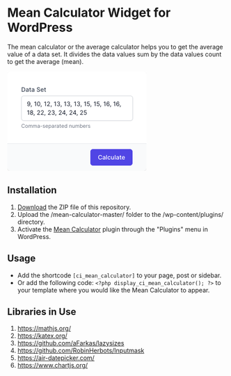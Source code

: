 # Mean Calculator Widget for WordPress

The mean calculator or the average calculator helps you to get the average value of a data set. It divides the data values sum by the data values count to get the average (mean).

![Mean Calculator Input Form](/assets/images/screenshot-1.png "Mean Calculator Input Form")

## Installation

1. [Download](https://github.com/pub-calculator-io/mean-calculator/archive/refs/heads/master.zip) the ZIP file of this repository.
2. Upload the /mean-calculator-master/ folder to the /wp-content/plugins/ directory.
3. Activate the [Mean Calculator](https://www.calculator.io/mean-calculator/ "Mean Calculator Homepage") plugin through the "Plugins" menu in WordPress.

## Usage
* Add the shortcode `[ci_mean_calculator]` to your page, post or sidebar.
* Or add the following code: `<?php display_ci_mean_calculator(); ?>` to your template where you would like the Mean Calculator to appear.

## Libraries in Use
1. https://mathjs.org/
2. https://katex.org/
3. https://github.com/aFarkas/lazysizes
4. https://github.com/RobinHerbots/Inputmask
5. https://air-datepicker.com/
6. https://www.chartjs.org/

